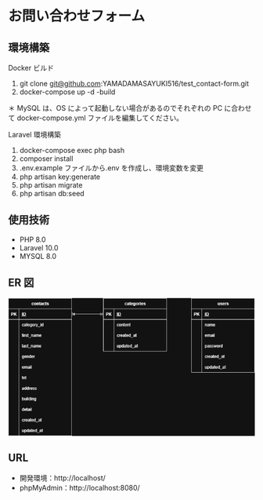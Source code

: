 # お問い合わせフォーム

## 環境構築

Docker ビルド

1. git clone git@github.com:YAMADAMASAYUKI516/test_contact-form.git
2. docker-compose up -d -build

＊ MySQL は、OS によって起動しない場合があるのでそれぞれの PC に合わせて docker-compose.yml ファイルを編集してください。

Laravel 環境構築

1. docker-compose exec php bash
2. composer install
3. .env.example ファイルから.env を作成し、環境変数を変更
4. php artisan key:generate
5. php artisan migrate
6. php artisan db:seed

## 使用技術

- PHP 8.0
- Laravel 10.0
- MYSQL 8.0

## ER 図

![ER図](src/docs/er-diagram.png)

## URL

- 開発環境：http://localhost/
- phpMyAdmin：http://localhost:8080/
